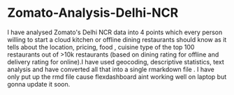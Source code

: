 # Zomato-Analysis-Delhi-NCR
I have analysed Zomato's Delhi NCR data into 4 points which every person willing to start a cloud kitchen or offline dining restaurants should know as it tells about the location, pricing, food , cuisine type of the top 100 restaurants out of >10k restaurants (based on dining rating for offline and delivery rating for online).I have used geocoding, descriptive statistics, text analysis and have converted all that into a single rmarkdown file .
I have only put up the rmd file cause flexdashboard aint working well on laptop but gonna update it soon.
